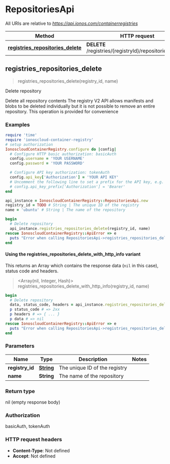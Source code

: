 # RepositoriesApi

All URIs are relative to *https://api.ionos.com/containerregistries*

| Method | HTTP request | Description |
| ------ | ------------ | ----------- |
| [**registries_repositories_delete**](RepositoriesApi.md#registries_repositories_delete) | **DELETE** /registries/{registryId}/repositories/{name} | Delete repository |


## registries_repositories_delete

> registries_repositories_delete(registry_id, name)

Delete repository

Delete all repository contents    The registry V2 API allows manifests and blobs to be deleted individually but it is not possible to remove an entire repository.   This operation is provided for convenience

### Examples

```ruby
require 'time'
require 'ionoscloud-container-registry'
# setup authorization
IonoscloudContainerRegistry.configure do |config|
  # Configure HTTP basic authorization: basicAuth
  config.username = 'YOUR USERNAME'
  config.password = 'YOUR PASSWORD'

  # Configure API key authorization: tokenAuth
  config.api_key['Authorization'] = 'YOUR API KEY'
  # Uncomment the following line to set a prefix for the API key, e.g. 'Bearer' (defaults to nil)
  # config.api_key_prefix['Authorization'] = 'Bearer'
end

api_instance = IonoscloudContainerRegistry::RepositoriesApi.new
registry_id = TODO # String | The unique ID of the registry
name = 'ubuntu' # String | The name of the repository

begin
  # Delete repository
  api_instance.registries_repositories_delete(registry_id, name)
rescue IonoscloudContainerRegistry::ApiError => e
  puts "Error when calling RepositoriesApi->registries_repositories_delete: #{e}"
end
```

#### Using the registries_repositories_delete_with_http_info variant

This returns an Array which contains the response data (`nil` in this case), status code and headers.

> <Array(nil, Integer, Hash)> registries_repositories_delete_with_http_info(registry_id, name)

```ruby
begin
  # Delete repository
  data, status_code, headers = api_instance.registries_repositories_delete_with_http_info(registry_id, name)
  p status_code # => 2xx
  p headers # => { ... }
  p data # => nil
rescue IonoscloudContainerRegistry::ApiError => e
  puts "Error when calling RepositoriesApi->registries_repositories_delete_with_http_info: #{e}"
end
```

### Parameters

| Name | Type | Description | Notes |
| ---- | ---- | ----------- | ----- |
| **registry_id** | [**String**](.md) | The unique ID of the registry |  |
| **name** | **String** | The name of the repository |  |

### Return type

nil (empty response body)

### Authorization

basicAuth, tokenAuth

### HTTP request headers

- **Content-Type**: Not defined
- **Accept**: Not defined

